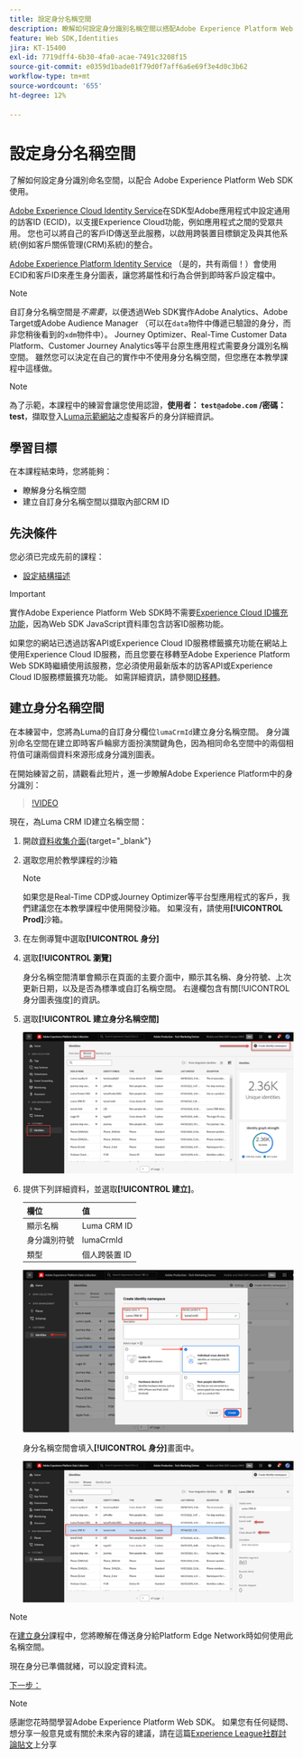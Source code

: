 ```yaml
---
title: 設定身分名稱空間
description: 瞭解如何設定身分識別名稱空間以搭配Adobe Experience Platform Web SDK使用。 本課程是「使用 Web SDK 實施 Adob​​e Experience Cloud」教學課程的一部分。
feature: Web SDK,Identities
jira: KT-15400
exl-id: 7719dff4-6b30-4fa0-acae-7491c3208f15
source-git-commit: e0359d1bade01f79d0f7aff6a6e69f3e4d0c3b62
workflow-type: tm+mt
source-wordcount: '655'
ht-degree: 12%

---
```


# 設定身分名稱空間

了解如何設定身分識別命名空間，以配合 Adob&#x200B;&#x200B;e Experience Platform Web SDK 使用。

[Adobe Experience Cloud Identity Service](https://experienceleague.adobe.com/en/docs/id-service/using/home)在SDK型Adobe應用程式中設定通用的訪客ID (ECID)，以支援Experience Cloud功能，例如應用程式之間的受眾共用。 您也可以將自己的客戶ID傳送至此服務，以啟用跨裝置目標鎖定及與其他系統(例如客戶關係管理(CRM)系統)的整合。

[Adobe Experience Platform Identity Service](https://experienceleague.adobe.com/en/docs/experience-platform/identity/home) （是的，共有兩個！）會使用ECID和客戶ID來產生身分圖表，讓您將屬性和行為合併到即時客戶設定檔中。

>[!NOTE]
>
>自訂身分名稱空間是&#x200B;_不需要_，以便透過Web SDK實作Adobe Analytics、Adobe Target或Adobe Audience Manager （可以在`data`物件中傳遞已驗證的身分，而非您稍後看到的`xdm`物件中）。 Journey Optimizer、Real-Time Customer Data Platform、Customer Journey Analytics等平台原生應用程式需要身分識別名稱空間。 雖然您可以決定在自己的實作中不使用身分名稱空間，但您應在本教學課程中這樣做。

>[!NOTE]
>
> 為了示範，本課程中的練習會讓您使用認證，**使用者： `test@adobe.com` /密碼： test**，擷取登入[Luma示範網站](https://luma.enablementadobe.com/content/luma/us/en.html)之虛擬客戶的身分詳細資訊。

## 學習目標

在本課程結束時，您將能夠：

* 瞭解身分名稱空間
* 建立自訂身分名稱空間以擷取內部CRM ID


## 先決條件

您必須已完成先前的課程：

* [設定結構描述](configure-schemas.md)

>[!IMPORTANT]
>
>實作Adobe Experience Platform Web SDK時不需要[Experience Cloud ID擴充功能](https://exchange.adobe.com/apps/ec/100160/adobe-experience-cloud-id-launch-extension)，因為Web SDK JavaScript資料庫包含訪客ID服務功能。
>
> 如果您的網站已透過訪客API或Experience Cloud ID服務標籤擴充功能在網站上使用Experience Cloud ID服務，而且您要在移轉至Adobe Experience Platform Web SDK時繼續使用該服務，您必須使用最新版本的訪客API或Experience Cloud ID服務標籤擴充功能。 如需詳細資訊，請參閱[ID移轉](https://experienceleague.adobe.com/en/docs/experience-platform/edge/identity/overview)。

## 建立身分名稱空間

在本練習中，您將為Luma的自訂身分欄位`lumaCrmId`建立身分名稱空間。 身分識別命名空間在建立即時客戶輪廓方面扮演關鍵角色，因為相同命名空間中的兩個相符值可讓兩個資料來源形成身分識別圖表。

在開始練習之前，請觀看此短片，進一步瞭解Adobe Experience Platform中的身分識別：

>[!VIDEO](https://video.tv.adobe.com/v/27841?learn=on&enablevpops)

現在，為Luma CRM ID建立名稱空間：

1. 開啟[資料收集介面](https://experience.adobe.com/data-collection/){target="_blank"}
1. 選取您用於教學課程的沙箱

   >[!NOTE]
   >
   >如果您是Real-Time CDP或Journey Optimizer等平台型應用程式的客戶，我們建議您在本教學課程中使用開發沙箱。 如果沒有，請使用&#x200B;**[!UICONTROL Prod]**&#x200B;沙箱。

1. 在左側導覽中選取&#x200B;**[!UICONTROL 身分]**
1. 選取&#x200B;**[!UICONTROL 瀏覽]**

   身分名稱空間清單會顯示在頁面的主要介面中，顯示其名稱、身分符號、上次更新日期，以及是否為標準或自訂名稱空間。 右邊欄包含有關[!UICONTROL 身分圖表強度]的資訊。

1. 選取&#x200B;**[!UICONTROL 建立身分名稱空間]**

   ![檢視身分](assets/configure-identities-screen.png)

1. 提供下列詳細資料，並選取&#x200B;**[!UICONTROL 建立]**。

   | 欄位 | 值 |
   |---------------|-----------|
   | 顯示名稱 | Luma CRM ID |
   | 身分識別符號 | lumaCrmId |
   | 類型 | 個人跨裝置 ID |


   ![建立命名空間](assets/identities-create-namespace.png)


   身分名稱空間會填入&#x200B;**[!UICONTROL 身分]**&#x200B;畫面中。

   ![建立命名空間](assets/configure-identities-namespace-lumaCrmId.png)


>[!NOTE]
>
> 在[建立身分](create-identities.md)課程中，您將瞭解在傳送身分給Platform Edge Network時如何使用此名稱空間。

現在身分已準備就緒，可以設定資料流。

[下一步： ](configure-datastream.md)

>[!NOTE]
>
>感謝您花時間學習Adobe Experience Platform Web SDK。 如果您有任何疑問、想分享一般意見或有關於未來內容的建議，請在這篇[Experience League社群討論貼文](https://experienceleaguecommunities.adobe.com/t5/adobe-experience-platform-data/tutorial-discussion-implement-adobe-experience-cloud-with-web/td-p/444996)上分享
